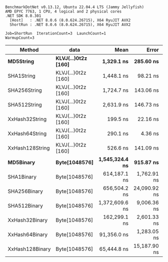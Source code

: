 ```

BenchmarkDotNet v0.13.12, Ubuntu 22.04.4 LTS (Jammy Jellyfish)
AMD EPYC 7763, 1 CPU, 4 logical and 2 physical cores
.NET SDK 8.0.301
  [Host]   : .NET 8.0.6 (8.0.624.26715), X64 RyuJIT AVX2
  ShortRun : .NET 8.0.6 (8.0.624.26715), X64 RyuJIT AVX2

Job=ShortRun  IterationCount=3  LaunchCount=1  
WarmupCount=3  

```
| Method          | data                | Mean           | Error        | StdDev      | Min            | Max            | Gen0   | Allocated |
|---------------- |-------------------- |---------------:|-------------:|------------:|---------------:|---------------:|-------:|----------:|
| **MD5String**       | **KLVJ(...)0t2z [160]** |     **1,329.1 ns** |    **285.60 ns** |    **15.65 ns** |     **1,314.8 ns** |     **1,345.8 ns** | **0.0134** |    **1128 B** |
| SHA1String      | KLVJ(...)0t2z [160] |     1,448.1 ns |     98.21 ns |     5.38 ns |     1,443.3 ns |     1,454.0 ns | 0.0153 |    1416 B |
| SHA256String    | KLVJ(...)0t2z [160] |     1,724.7 ns |    143.06 ns |     7.84 ns |     1,717.0 ns |     1,732.7 ns | 0.0210 |    1856 B |
| SHA512String    | KLVJ(...)0t2z [160] |     2,631.9 ns |    146.73 ns |     8.04 ns |     2,623.0 ns |     2,638.5 ns | 0.0381 |    3240 B |
| XxHash32String  | KLVJ(...)0t2z [160] |       199.5 ns |     22.16 ns |     1.21 ns |       198.3 ns |       200.7 ns | 0.0069 |     584 B |
| XxHash64String  | KLVJ(...)0t2z [160] |       290.1 ns |      4.36 ns |     0.24 ns |       289.8 ns |       290.3 ns | 0.0086 |     728 B |
| XxHash128String | KLVJ(...)0t2z [160] |       526.6 ns |    141.09 ns |     7.73 ns |       521.2 ns |       535.5 ns | 0.0134 |    1128 B |
| **MD5Binary**       | **Byte[1048576]**       | **1,545,324.4 ns** |    **915.87 ns** |    **50.20 ns** | **1,545,294.3 ns** | **1,545,382.4 ns** |      **-** |      **41 B** |
| SHA1Binary      | Byte[1048576]       |   614,187.1 ns |  1,762.91 ns |    96.63 ns |   614,119.6 ns |   614,297.8 ns |      - |      49 B |
| SHA256Binary    | Byte[1048576]       |   656,504.2 ns | 24,090.92 ns | 1,320.50 ns |   654,984.6 ns |   657,372.6 ns |      - |      57 B |
| SHA512Binary    | Byte[1048576]       | 1,372,609.6 ns |  9,006.36 ns |   493.67 ns | 1,372,107.1 ns | 1,373,093.9 ns |      - |      89 B |
| XxHash32Binary  | Byte[1048576]       |   162,299.1 ns |  2,601.33 ns |   142.59 ns |   162,166.8 ns |   162,450.1 ns |      - |      32 B |
| XxHash64Binary  | Byte[1048576]       |    91,356.0 ns |  1,283.05 ns |    70.33 ns |    91,314.4 ns |    91,437.2 ns |      - |      32 B |
| XxHash128Binary | Byte[1048576]       |    65,444.8 ns | 15,187.90 ns |   832.50 ns |    64,925.7 ns |    66,405.1 ns |      - |      40 B |
